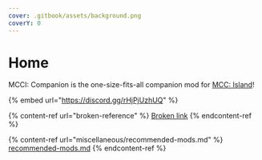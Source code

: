 ```yaml
---
cover: .gitbook/assets/background.png
coverY: 0
---
```


# Home

MCCI: Companion is the one-size-fits-all companion mod for [MCC: Island](https://mccisland.net)!

{% embed url="https://discord.gg/rHjPjUzhUQ" %}

{% content-ref url="broken-reference" %}
[Broken link](broken-reference)
{% endcontent-ref %}

{% content-ref url="miscellaneous/recommended-mods.md" %}
[recommended-mods.md](miscellaneous/recommended-mods.md)
{% endcontent-ref %}

